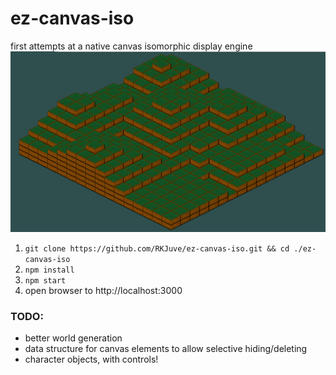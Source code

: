 ez-canvas-iso
=============

first attempts at a native canvas isomorphic display engine
![v0.0.0](/etc/v0.0.1.png)

1. ```git clone https://github.com/RKJuve/ez-canvas-iso.git && cd ./ez-canvas-iso```
2. ```npm install```
3. ```npm start```
4. open browser to http://localhost:3000


### TODO:
- better world generation
- data structure for canvas elements to allow selective hiding/deleting
- character objects, with controls!
